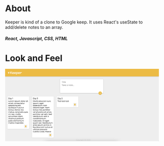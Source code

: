 <h1>About</h1>

Keeper is kind of a clone to Google keep. It uses React's useState to add/delete notes to an array. 

<h5><b>React, Javascript, CSS, HTML</b></h5>

<h1>Look and Feel</h1>
<img src="keeper.png" class="imgSS"/>


